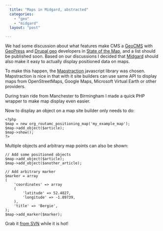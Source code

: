```yaml
---
  title: "Maps in Midgard, abstracted"
  categories: 
    - "geo"
    - "midgard"
  layout: "post"

---
```

We had some discussion about what features make CMS a [GeoCMS][1] with [GeoPress][3] and [Drupal geo][2] developers in [State of the Map][5], and a list should be published soon. Based on our discussions I decided that [Midgard][4] should also make it easy to actually display positioned data on maps.

To make this happen, the [Mapstraction][6] javascript library was chosen. Mapstraction is nice in that with it site builders can use same API to display maps from OpenStreetMaps, Google Maps, Microsoft Virtual Earth or other providers.

During train ride from Manchester to Birmingham I made a quick PHP wrapper to make map display even easier.

Now to display an object on a map site builder only needs to do:

    <?php
    $map = new org_routamc_positioning_map('my_example_map');
    $map->add_object($article);
    $map->show();
    ?>

Multiple objects and arbitrary map points can also be shown:

    // Add some positioned objects
    $map->add_object($article);
    $map->add_object($another_article);

    // Add arbitrary marker
    $marker = array
    (
        'coordinates' => array
        (
            'latitude' => 52.4827,
            'longitude' => -1.89739,
        ),
        'title' => 'Bergie',
    );
    $map->add_marker($marker);

Grab it [from SVN][7] while it is hot!

[1]: http://en.wikipedia.org/wiki/Geospatial_Content_Management_System
[2]: http://drupal.org/project/Modules/category/65
[3]: http://georss.org/geopress
[4]: http://www.midgard-project.org/
[5]: http://www.stateofthemap.org/
[6]: http://www.mapstraction.com/
[7]: http://trac.midgard-project.org/browser

